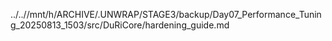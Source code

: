 ../..//mnt/h/ARCHIVE/.UNWRAP/STAGE3/backup/Day07_Performance_Tuning_20250813_1503/src/DuRiCore/hardening_guide.md